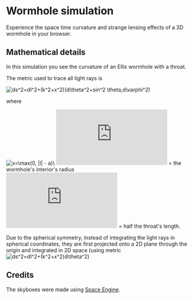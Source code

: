 # Wormhole simulation

Experience the space time curvature and strange lensing effects of a 3D wormhole in your browser.

## Mathematical details

In this simulation you see the curvature of an Ellis wormhole with a throat.

The metric used to trace all light rays is

![ds^2=dl^2+(k^2+x^2)(d\theta^2+sin^2 \theta\,d\varphi^2)](https://latex.codecogs.com/svg.latex?ds^2=dl^2+(k^2+x^2)(d\theta^2+sin^2%20\theta\\,d\varphi^2))

where

![x=\max(0, |l| - a)](https://latex.codecogs.com/gif.latex?x=\max(0,&space;|l|&space;-&space;a))\
![k](https://latex.codecogs.com/gif.latex?k) = the wormhole's interior's radius\
![a](https://latex.codecogs.com/gif.latex?a) = half the throat's length.

Due to the spherical symmetry, instead of integrating the light rays in spherical coordinates, they are first projected onto a 2D plane through the origin and integrated in 2D space (using metric ![ds^2=dl^2+(k^2+x^2)d\theta^2](https://latex.codecogs.com/gif.latex?ds^2=dl^2&plus;(k^2&plus;x^2)d\theta^2))

## Credits

The skyboxes were made using [Space Engine](http://spaceengine.org/).
